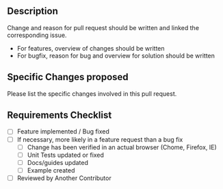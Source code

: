 ## Description
Change and reason for pull request should be written and linked the corresponding issue.
- For features, overview of changes should be written
- For bugfix, reason for bug and overview for solution should be written

## Specific Changes proposed
Please list the specific changes involved in this pull request.

## Requirements Checklist
- [ ] Feature implemented / Bug fixed
- [ ] If necessary, more likely in a feature request than a bug fix
  - [ ] Change has been verified in an actual browser (Chome, Firefox, IE)
  - [ ] Unit Tests updated or fixed
  - [ ] Docs/guides updated
  - [ ] Example created
- [ ] Reviewed by Another Contributor
